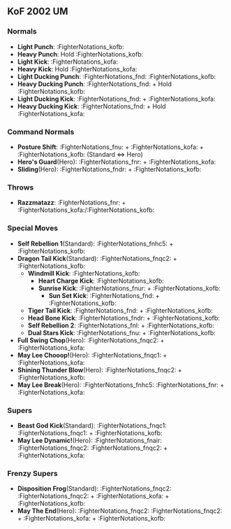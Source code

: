 ## KoF 2002 UM
### Normals
- **Light Punch**: :FighterNotations_kofb:
- **Heavy Punch**: Hold :FighterNotations_kofb:
- **Light Kick**: :FighterNotations_kofa:
- **Heavy Kick**: Hold :FighterNotations_kofa:
- **Light Ducking Punch**: :FighterNotations_fnd: :FighterNotations_kofb:
- **Heavy Ducking Punch**: :FighterNotations_fnd: + Hold :FighterNotations_kofb: 
- **Light Ducking Kick**: :FighterNotations_fnd: + :FighterNotations_kofa: 
- **Heavy Ducking Kick**: :FighterNotations_fnd: + Hold :FighterNotations_kofa: 
### Command Normals
- **Posture Shift**: :FighterNotations_fnu: + :FighterNotations_kofa: + :FighterNotations_kofb: (Standard <=> Hero)
- **Hero's Guard**(Hero): :FighterNotations_fnr: + :FighterNotations_kofa: 
- **Sliding**(Hero): :FighterNotations_fndr: + :FighterNotations_kofb: 
### Throws
- **Razzmatazz**: :FighterNotations_fnr: + :FighterNotations_kofa:/:FighterNotations_kofb: 
### Special Moves
- **Self Rebellion 1**(Standard): :FighterNotations_fnhc5: + :FighterNotations_kofb: 
- **Dragon Tail Kick**(Standard): :FighterNotations_fnqc2: + :FighterNotations_kofb: 
	- **Windmill Kick**: :FighterNotations_kofb: 
		- **Heart Charge Kick**: :FighterNotations_kofb: 
		- **Sunrise Kick**: :FighterNotations_fnur: + :FighterNotations_kofb:
			- **Sun Set Kick**: :FighterNotations_fnd: + :FighterNotations_kofb: 
	- **Tiger Tail Kick**: :FighterNotations_fnd: + :FighterNotations_kofb: 
	- **Head Bone Kick**: :FighterNotations_fndr: + :FighterNotations_kofb: 
	- **Self Rebellion 2**: :FighterNotations_fnl: + :FighterNotations_kofb: 
	- **Dual Stars Kick**: :FighterNotations_fnu: + :FighterNotations_kofb: 
- **Full Swing Chop**(Hero): :FighterNotations_fnqc2: + :FighterNotations_kofa: 
- **May Lee Chooop!**(Hero): :FighterNotations_fnqc1: + :FighterNotations_kofa: 
- **Shining Thunder Blow**(Hero): :FighterNotations_fnqc2: + :FighterNotations_kofb: 
- **May Lee Break**(Hero): :FighterNotations_fnhc5: :FighterNotations_fnr: + :FighterNotations_kofa: 
### Supers
- **Beast God Kick**(Standard): :FighterNotations_fnqc1: :FighterNotations_fnqc1: + :FighterNotations_kofb: 
- **May Lee Dynamic!**(Hero): :FighterNotations_fnair: :FighterNotations_fnqc2: :FighterNotations_fnqc2: + :FighterNotations_kofa: 
### Frenzy Supers
- **Disposition Frog**(Standard): :FighterNotations_fnqc2: :FighterNotations_fnqc2: + :FighterNotations_kofa: + :FighterNotations_kofb: 
- **May The End**(Hero): :FighterNotations_fnqc2: :FighterNotations_fnqc2: + :FighterNotations_kofa: + :FighterNotations_kofb: 






